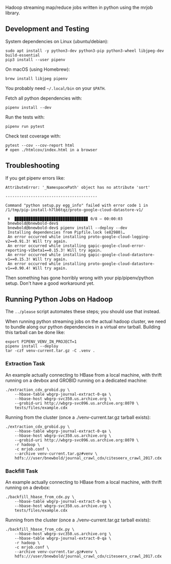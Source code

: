 
Hadoop streaming map/reduce jobs written in python using the mrjob library.

## Development and Testing

System dependencies on Linux (ubuntu/debian):

    sudo apt install -y python3-dev python3-pip python3-wheel libjpeg-dev build-essential
    pip3 install --user pipenv

On macOS (using Homebrew):

    brew install libjpeg pipenv

You probably need `~/.local/bin` on your `$PATH`.

Fetch all python dependencies with:

    pipenv install --dev

Run the tests with:

    pipenv run pytest

Check test coverage with:

    pytest --cov --cov-report html
    # open ./htmlcov/index.html in a browser

## Troubleshooting

If you get pipenv errors like:

    AttributeError: '_NamespacePath' object has no attribute 'sort'
        
    ----------------------------------------

    Command "python setup.py egg_info" failed with error code 1 in /1/tmp/pip-install-h7lb6tqz/proto-google-cloud-datastore-v1/

     ☤  ▉▉▉▉▉▉▉▉▉▉▉▉▉▉▉▉▉▉▉▉▉▉▉▉▉▉▉▉▉▉▉▉ 0/8 — 00:00:03
     bnewbold@bnewbold-dev$ 
     bnewbold@bnewbold-dev$ pipenv install --deploy --dev
     Installing dependencies from Pipfile.lock (e82980)…
     An error occurred while installing proto-google-cloud-logging-v2==0.91.3! Will try again.
     An error occurred while installing gapic-google-cloud-error-reporting-v1beta1==0.15.3! Will try again.
     An error occurred while installing gapic-google-cloud-datastore-v1==0.15.3! Will try again.
     An error occurred while installing proto-google-cloud-datastore-v1==0.90.4! Will try again.

Then something has gone horribly wrong with your pip/pipenv/python setup. Don't
have a good workaround yet.

## Running Python Jobs on Hadoop

The `../please` script automates these steps; you should use that instead.

When running python streaming jobs on the actual hadoop cluster, we need to
bundle along our python dependencies in a virtual env tarball. Building this
tarball can be done like:

    export PIPENV_VENV_IN_PROJECT=1
    pipenv install --deploy
    tar -czf venv-current.tar.gz -C .venv .

### Extraction Task

An example actually connecting to HBase from a local machine, with thrift
running on a devbox and GROBID running on a dedicated machine:

    ./extraction_cdx_grobid.py \
        --hbase-table wbgrp-journal-extract-0-qa \
        --hbase-host wbgrp-svc350.us.archive.org \
        --grobid-uri http://wbgrp-svc096.us.archive.org:8070 \
        tests/files/example.cdx

Running from the cluster (once a ./venv-current.tar.gz tarball exists):

    ./extraction_cdx_grobid.py \
        --hbase-table wbgrp-journal-extract-0-qa \
        --hbase-host wbgrp-svc350.us.archive.org \
        --grobid-uri http://wbgrp-svc096.us.archive.org:8070 \
        -r hadoop \
        -c mrjob.conf \
        --archive venv-current.tar.gz#venv \
        hdfs:///user/bnewbold/journal_crawl_cdx/citeseerx_crawl_2017.cdx

### Backfill Task

An example actually connecting to HBase from a local machine, with thrift
running on a devbox:

    ./backfill_hbase_from_cdx.py \
        --hbase-table wbgrp-journal-extract-0-qa \
        --hbase-host wbgrp-svc350.us.archive.org \
        tests/files/example.cdx

Running from the cluster (once a ./venv-current.tar.gz tarball exists):

    ./backfill_hbase_from_cdx.py \
        --hbase-host wbgrp-svc350.us.archive.org \
        --hbase-table wbgrp-journal-extract-0-qa \
        -r hadoop \
        -c mrjob.conf \
        --archive venv-current.tar.gz#venv \
        hdfs:///user/bnewbold/journal_crawl_cdx/citeseerx_crawl_2017.cdx
